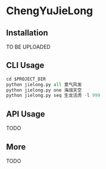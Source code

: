 # ChengYuJieLong

## Installation
TO BE UPLOADED

## CLI Usage
```python
cd $PROJECT_DIR
python jielong.py all 意气风发
python jielong.py one 海阔天空
python jielong.py seq 生龙活虎 -l 999
```

## API Usage
TODO

## More
TODO
